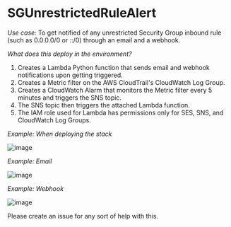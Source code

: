 # SGUnrestrictedRuleAlert

*Use case:* To get notified of any unrestricted Security Group inbound rule (such as 0.0.0.0/0 or ::/0) through an email and a webhook.

*What does this deploy in the environment?*
1. Creates a Lambda Python function that sends email and webhook notifications upon getting triggered.
2. Creates a Metric filter on the AWS CloudTrail's CloudWatch Log Group.
3. Creates a CloudWatch Alarm that monitors the Metric filter every 5 minutes and triggers the SNS topic.
4. The SNS topic then triggers the attached Lambda function.
5. The IAM role used for Lambda has permissions only for SES, SNS, and CloudWatch Log Groups.


*Example: When deploying the stack*

![image](https://github.com/vinrepos/SGUnrestrictedRuleAlert/assets/104124987/1b39c4fa-164f-4f1b-a42f-2571364a24a8)


*Example: Email*

![image](https://github.com/vinrepos/SGUnrestrictedRuleAlert/assets/104124987/303a5418-d164-48b0-8545-bbf71c9fbdea)


*Example: Webhook*

![image](https://github.com/vinrepos/SGUnrestrictedRuleAlert/assets/104124987/db68645a-fd33-4570-9913-f6295347cf07)



Please create an issue for any sort of help with this.
